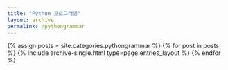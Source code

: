 ```yaml
---
title: "Python 프로그래밍"
layout: archive
permalink: /pythongrammar
---
```



{% assign posts = site.categories.pythongrammar %}
{% for post in posts %} {% include archive-single.html type=page.entries_layout %} {% endfor %}
